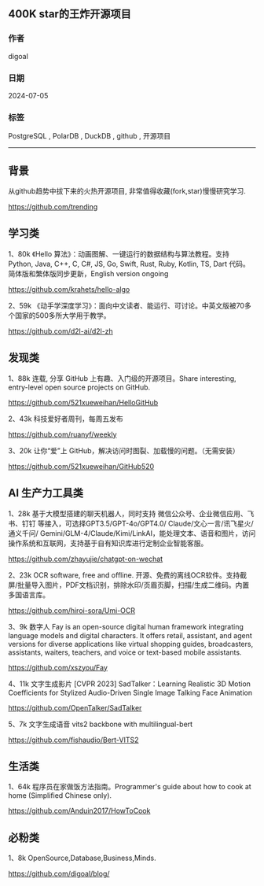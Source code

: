 ## 400K star的王炸开源项目  
                                          
### 作者                                          
digoal                                          
                                          
### 日期                                          
2024-07-05                                   
                                          
### 标签                                          
PostgreSQL , PolarDB , DuckDB , github , 开源项目     
                                          
----                                          
                                          
## 背景    
从github趋势中拔下来的火热开源项目, 非常值得收藏(fork,star)慢慢研究学习.  
  
https://github.com/trending  
  
  
## 学习类  
  
1、80k 《Hello 算法》：动画图解、一键运行的数据结构与算法教程。支持 Python, Java, C++, C, C#, JS, Go, Swift, Rust, Ruby, Kotlin, TS, Dart 代码。简体版和繁体版同步更新，English version ongoing  
  
https://github.com/krahets/hello-algo  
  
  
2、59k 《动手学深度学习》：面向中文读者、能运行、可讨论。中英文版被70多个国家的500多所大学用于教学。  
  
https://github.com/d2l-ai/d2l-zh  
  
  
## 发现类  
  
1、88k 连载, 分享 GitHub 上有趣、入门级的开源项目。Share interesting, entry-level open source projects on GitHub.  
  
https://github.com/521xueweihan/HelloGitHub  
  
  
2、43k 科技爱好者周刊，每周五发布  
  
https://github.com/ruanyf/weekly  
  
  
3、20k 让你“爱”上 GitHub，解决访问时图裂、加载慢的问题。（无需安装）  
  
https://github.com/521xueweihan/GitHub520  
  
  
## AI 生产力工具类  
  
1、28k 基于大模型搭建的聊天机器人，同时支持 微信公众号、企业微信应用、飞书、钉钉 等接入，可选择GPT3.5/GPT-4o/GPT4.0/ Claude/文心一言/讯飞星火/通义千问/ Gemini/GLM-4/Claude/Kimi/LinkAI，能处理文本、语音和图片，访问操作系统和互联网，支持基于自有知识库进行定制企业智能客服。  
  
https://github.com/zhayujie/chatgpt-on-wechat  
  
  
2、23k OCR software, free and offline. 开源、免费的离线OCR软件。支持截屏/批量导入图片，PDF文档识别，排除水印/页眉页脚，扫描/生成二维码。内置多国语言库。  
  
https://github.com/hiroi-sora/Umi-OCR  
  
  
3、9k 数字人 Fay is an open-source digital human framework integrating language models and digital characters. It offers retail, assistant, and agent versions for diverse applications like virtual shopping guides, broadcasters, assistants, waiters, teachers, and voice or text-based mobile assistants.  
  
https://github.com/xszyou/Fay  
  
  
4、11k 文字生成影片 [CVPR 2023] SadTalker：Learning Realistic 3D Motion Coefficients for Stylized Audio-Driven Single Image Talking Face Animation  
  
https://github.com/OpenTalker/SadTalker  
  
  
5、7k 文字生成语音 vits2 backbone with multilingual-bert  
  
https://github.com/fishaudio/Bert-VITS2  
  
  
  
## 生活类   
  
1、64k 程序员在家做饭方法指南。Programmer's guide about how to cook at home (Simplified Chinese only).  
  
https://github.com/Anduin2017/HowToCook  
  
  
## 必粉类  
  
1、8k OpenSource,Database,Business,Minds.     
  
https://github.com/digoal/blog/  
  
  
